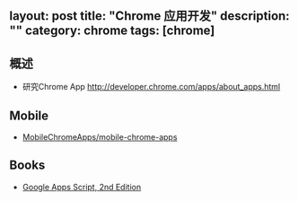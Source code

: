 layout: post
title: "Chrome 应用开发"
description: ""
category: chrome
tags: [chrome]
--- 

## 概述

- 研究Chrome App <http://developer.chrome.com/apps/about_apps.html>

## Mobile

- [MobileChromeApps/mobile-chrome-apps](https://github.com/MobileChromeApps/mobile-chrome-apps/)

## Books

- [Google Apps Script, 2nd Edition](http://www.salttiger.com/google-apps-script-2nd-edition/)